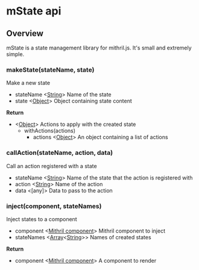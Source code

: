 # mState api

## Overview

mState is a state management library for mithril.js. It's small and extremely simple.

### makeState(stateName, state)

Make a new state

- stateName <[String]> Name of the state
- state <[Object]> Object containing state content

**Return**

- <[Object]> Actions to apply with the created state
  - withActions(actions)
    - actions <[Object]> An object containing a list of actions

### callAction(stateName, action, data)

Call an action registered with a state

- stateName <[String]> Name of the state that the action is registered with
- action <[String]> Name of the action
- data <[any]> Data to pass to the action

### inject(component, stateNames)

Inject states to a component

- component <[Mithril component]> Mithril component to inject
- stateNames <[Array]<[String]>> Names of created states

**Return**

- component <[Mithril component]> A component to render

[string]: https://developer.mozilla.org/en-US/docs/Web/JavaScript/Reference/Global_Objects/String
[object]: https://developer.mozilla.org/en-US/docs/Web/JavaScript/Reference/Global_Objects/Object
[array]: https://developer.mozilla.org/en-US/docs/Glossary/array
[mithril component]: https://mithril.js.org/#components
